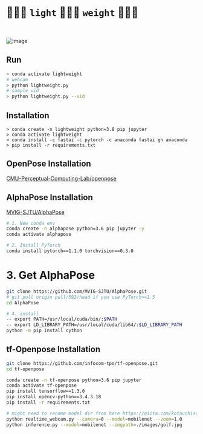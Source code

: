 
# 💪😬💪 `light`  💪🤪💪  `weight`  💪😙💪

</br>  

![image](https://user-images.githubusercontent.com/13252029/114288591-56985700-9a69-11eb-8509-988707672256.png)

## Run
```sh
> conda activate lightweight
# webcam
> python lightweight.py 
# sample vid
> python lightweight.py --vid
```


## Installation

```
> conda create -n lightweight python=3.8 pip jupyter
> conda activate lightweight
> conda install -c fastai -c pytorch -c anaconda fastai gh anaconda
> pip install -r requirements.txt
```





## OpenPose Installation

[CMU-Perceptual-Computing-Lab/openpose](https://github.com/CMU-Perceptual-Computing-Lab/openpose/blob/master/doc/installation/0_index.md#operating-systems-requirements-and-dependencies)

## AlphaPose Installation
[MVIG-SJTU/AlphaPose](https://github.com/MVIG-SJTU/AlphaPose/blob/master/docs/INSTALL.md)
```sh
# 1. New conda env
conda create -n alphapose python=3.6 pip jupyter -y
conda activate alphapose

# 2. Install PyTorch
conda install pytorch==1.1.0 torchvision==0.3.0
```

# 3. Get AlphaPose
```sh
git clone https://github.com/MVIG-SJTU/AlphaPose.git
# git pull origin pull/592/head if you use PyTorch>=1.5
cd AlphaPose

# 4. install
-- export PATH=/usr/local/cuda/bin/:$PATH
-- export LD_LIBRARY_PATH=/usr/local/cuda/lib64/:$LD_LIBRARY_PATH
python -m pip install cython
```

## tf-Openpose Installation
```sh
git clone https://github.com/infocom-tpo/tf-openpose.git
cd tf-openpose

conda create -n tf-openpose python=3.6 pip jupyter
conda activate tf-openpose
pip install tensorflow==1.3.0
pip install opencv-python==3.4.3.18
pip install -r requirements.txt

# might need to rename model dir from here https://qiita.com/kotauchisunsun/items/bdbdca2ddb9036e29ab1
python realtime_webcam.py --camera=0 --model=mobilenet --zoom=1.0
python inference.py --model=mobilenet --imgpath=./images/golf.jpg
```
